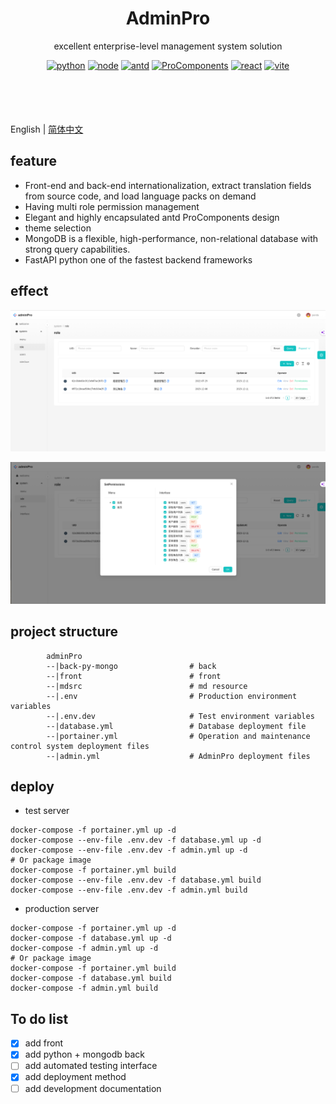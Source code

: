<div align="center"><h1>AdminPro</h1></div>

<div align="center">excellent enterprise-level management system solution</div>
<div align="center" style="
    display: flex;
    right: 100px;
    justify-content: center;
    width: 100%;
    height: 100px;
">

[![python](https://img.shields.io/badge/python-3.10.x-blue.svg?style=flat-square)]()
[![node](https://img.shields.io/badge/node-18.x-blue.svg?style=flat-square)]()
[![antd](https://img.shields.io/badge/antd-5.x-brightgreen.svg?style=flat-square)](https://ant.design/index-cn)
[![ProComponents](https://img.shields.io/badge/ProComponents-2.6.x-brightgreen.svg?style=flat-square)]()
[![react](https://img.shields.io/badge/react-10.x-orange.svg?style=flat-square)]()
[![vite](https://img.shields.io/badge/vite-4.4.x-orange.svg?style=flat-square)]()
</div>

English | [简体中文](./README-zh-CN.md)

## feature

- Front-end and back-end internationalization, extract translation fields from source code, and load language packs on demand
- Having multi role permission management
- Elegant and highly encapsulated antd ProComponents design
- theme selection
- MongoDB is a flexible, high-performance, non-relational database with strong query capabilities.
- FastAPI python one of the fastest backend frameworks

## effect

![image](./mdsrc/role.png)

![image](./mdsrc/permissions.png)

## project structure

```
        adminPro
        --|back-py-mongo                # back
        --|front                        # front
        --|mdsrc                        # md resource
        --|.env                         # Production environment variables
        --|.env.dev                     # Test environment variables
        --|database.yml                 # Database deployment file
        --|portainer.yml                # Operation and maintenance control system deployment files
        --|admin.yml                    # AdminPro deployment files
```
## deploy
- test server
```shell
docker-compose -f portainer.yml up -d
docker-compose --env-file .env.dev -f database.yml up -d
docker-compose --env-file .env.dev -f admin.yml up -d
# Or package image
docker-compose -f portainer.yml build
docker-compose --env-file .env.dev -f database.yml build
docker-compose --env-file .env.dev -f admin.yml build
```
- production server
```shell
docker-compose -f portainer.yml up -d
docker-compose -f database.yml up -d
docker-compose -f admin.yml up -d
# Or package image
docker-compose -f portainer.yml build
docker-compose -f database.yml build
docker-compose -f admin.yml build
```
## To do list


- [X] add front
- [X] add python + mongodb back
- [ ] add automated testing interface
- [X] add deployment method
- [ ] add development documentation